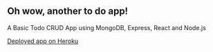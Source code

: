 ## Oh wow, another to do app!

A Basic Todo CRUD App using MongoDB, Express, React and Node.js


[Deployed app on Heroku](https://mytodonotes.herokuapp.com/)



